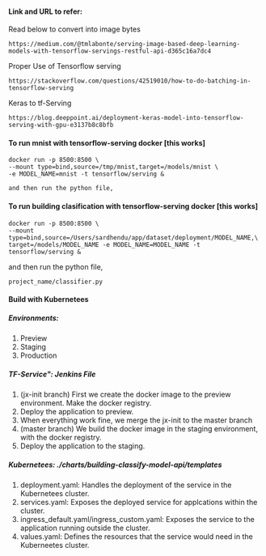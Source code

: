 #### Link and URL to refer:
Read below to convert into image bytes

    https://medium.com/@tmlabonte/serving-image-based-deep-learning-models-with-tensorflow-servings-restful-api-d365c16a7dc4

Proper Use of Tensorflow serving

    https://stackoverflow.com/questions/42519010/how-to-do-batching-in-tensorflow-serving

Keras to tf-Serving

    https://blog.deeppoint.ai/deployment-keras-model-into-tensorflow-serving-with-gpu-e3137b8c8bfb

#### To run mnist with tensorflow-serving docker [this works]

    docker run -p 8500:8500 \
    --mount type=bind,source=/tmp/mnist,target=/models/mnist \
    -e MODEL_NAME=mnist -t tensorflow/serving &

    and then run the python file,


#### To run building clasification with tensorflow-serving docker [this works]
    
    docker run -p 8500:8500 \
    --mount type=bind,source=/Users/sardhendu/app/dataset/deployment/MODEL_NAME,\
    target=/models/MODEL_NAME -e MODEL_NAME=MODEL_NAME -t tensorflow/serving &

 and then run the python file,

  `project_name/classifier.py`


#### Build with Kubernetees

##### Environments:
1. Preview
2. Staging
3. Production

##### TF-Service": Jenkins File
1. (jx-init branch) First we create the docker image to the preview environment. Make the docker registry.
2. Deploy the application to preview.
3. When everything work fine, we merge the jx-init to the master branch
4. (master branch) We build the docker image in the staging environment, with the docker registry.
5. Deploy the application to the staging.

##### Kubernetees: ./charts/building-classify-model-api/templates
1. deployment.yaml: Handles the deployment of the service in the Kubernetees cluster.
2. services.yaml: Exposes the deployed service for applcations within the cluster.
3. ingress_default.yaml/ingress_custom.yaml: Exposes the service to the application running outside the cluster.
4. values.yaml: Defines the resources that the service would need in the Kuberneetes cluster.
